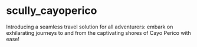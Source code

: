 # scully_cayoperico
 Introducing a seamless travel solution for all adventurers: embark on exhilarating journeys to and from the captivating shores of Cayo Perico with ease!
